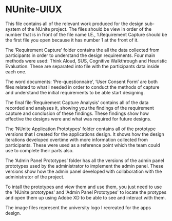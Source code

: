 # NUnite-UIUX

This file contains all of the relevant work produced for the design sub-system of the NUnite project. The files should be view 
in order of the number that is in front of the file name I.E., 1.Requirement Capture should be the first file you open because 
it has number 1 at the front of it. 

The ‘Requirement Capture’ folder contains the all the data collected from participants in order to understand the design requirements. 
Four main methods were used: Think Aloud, SUS, Cognitive Walkthrough and Heuristic Evaluation. These are separated into file with the 
participants data inside each one. 

The word documents: ‘Pre-questionnaire’, ‘User Consent Form’ are both files related to what I needed 
in order to conduct the methods of capture and understand the initial requirements to be able start designing. 

The final file:‘Requirement Capture Analysis’ contains all of the data recorded and analyses it, showing you the findings of 
the requirement capture and conclusion of these findings. These findings show how effective the designs were and what was required 
for future designs.

The ‘NUnite Application Prototypes’ folder contains all of the prototype versions that I created for the applications design. It shows 
how the design iterations developed overtime with more information collected from participants. These were used as a reference point 
which the team could use to complete their parts also. 

The ‘Admin Panel Prototypes’ folder has all the versions of the admin panel 
prototypes used by the administrator to implement the admin panel. These versions show how the admin panel developed with collaboration 
with the administrator of the project. 

To intall the prototypes and view them and use them, you just need to use the 'NUnite prototypes' and 'Admin Panel Prototypes'
to locate the protypes and open them up using Adobe XD to be able to see and interact with them.

The image files represent the university logo I recreated for the apps design. 

